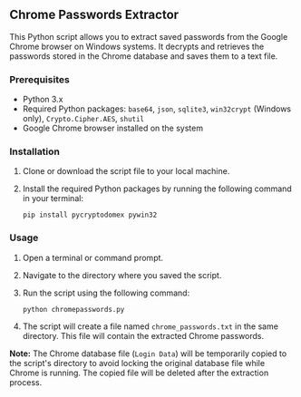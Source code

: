 ## Chrome Passwords Extractor

This Python script allows you to extract saved passwords from the Google Chrome browser on Windows systems. It decrypts and retrieves the passwords stored in the Chrome database and saves them to a text file.

### Prerequisites

- Python 3.x
- Required Python packages: `base64`, `json`, `sqlite3`, `win32crypt` (Windows only), `Crypto.Cipher.AES`, `shutil`
- Google Chrome browser installed on the system

### Installation

1. Clone or download the script file to your local machine.

2. Install the required Python packages by running the following command in your terminal:
   ```
   pip install pycryptodomex pywin32
   ```

### Usage

1. Open a terminal or command prompt.

2. Navigate to the directory where you saved the script.

3. Run the script using the following command:
   ```
   python chromepasswords.py
   ```

4. The script will create a file named `chrome_passwords.txt` in the same directory. This file will contain the extracted Chrome passwords.

**Note:** The Chrome database file (`Login Data`) will be temporarily copied to the script's directory to avoid locking the original database file while Chrome is running. The copied file will be deleted after the extraction process.
